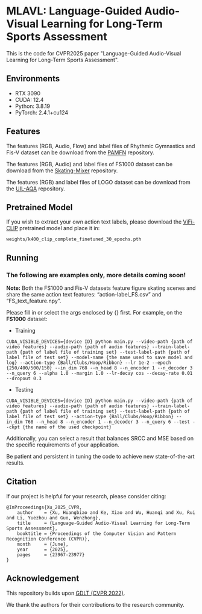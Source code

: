 # MLAVL: Language-Guided Audio-Visual Learning for Long-Term Sports Assessment

This is the code for CVPR2025 paper "Language-Guided Audio-Visual Learning for Long-Term Sports Assessment".

## Environments

- RTX 3090
- CUDA: 12.4
- Python: 3.8.19
- PyTorch: 2.4.1+cu124

## Features

The features (RGB, Audio, Flow) and label files of Rhythmic Gymnastics and Fis-V dataset can be download from the [PAMFN](https://github.com/qinghuannn/PAMFN) repository.

The features (RGB, Audio) and label files of FS1000 dataset can be download from the [Skating-Mixer](https://github.com/AndyFrancesco29/Audio-Visual-Figure-Skating) repository.

The features (RGB) and label files of LOGO dataset can be download from the [UIL-AQA](https://github.com/dx199771/Interpretability-AQA/tree/main) repository.

## Pretrained Model
If you wish to extract your own action text labels, please download the [ViFi-CLIP](https://github.com/muzairkhattak/ViFi-CLIP) pretrained model and place it in:
```
weights/k400_clip_complete_finetuned_30_epochs.pth
```

## Running
### The following are examples only, more details coming soon!

**Note:** Both the FS1000 and Fis-V datasets feature figure skating scenes and share the same action text features: “action-label_FS.csv” and “FS_text_feature.npy”.

Please fill in or select the args enclosed by {} first. For example, on the **FS1000** dataset:

- Training

```
CUDA_VISIBLE_DEVICES={device ID} python main.py --video-path {path of video features} --audio-path {path of audio features} --train-label-path {path of label file of training set} --test-label-path {path of label file of test set} --model-name {the name used to save model and log} --action-type {Ball/Clubs/Hoop/Ribbon} --lr 1e-2 --epoch {250/400/500/150} --in_dim 768 --n_head 8 --n_encoder 1 --n_decoder 3 --n_query 6 --alpha 1.0 --margin 1.0 --lr-decay cos --decay-rate 0.01 --dropout 0.3
```

- Testing

```
CUDA_VISIBLE_DEVICES={device ID} python main.py --video-path {path of video features} --audio-path {path of audio features} --train-label-path {path of label file of training set} --test-label-path {path of label file of test set} --action-type {Ball/Clubs/Hoop/Ribbon} --in_dim 768 --n_head 8 --n_encoder 1 --n_decoder 3 --n_query 6 --test --ckpt {the name of the used checkpoint}
```

Additionally, you can select a result that balances SRCC and MSE based on the specific requirements of your application.

Be patient and persistent in tuning the code to achieve new state-of-the-art results.

## Citation
If our project is helpful for your research, please consider citing:
```
@InProceedings{Xu_2025_CVPR,
    author    = {Xu, Huangbiao and Ke, Xiao and Wu, Huanqi and Xu, Rui and Li, Yuezhou and Guo, Wenzhong},
    title     = {Language-Guided Audio-Visual Learning for Long-Term Sports Assessment},
    booktitle = {Proceedings of the Computer Vision and Pattern Recognition Conference (CVPR)},
    month     = {June},
    year      = {2025},
    pages     = {23967-23977}
}
```

## Acknowledgement
This repository builds upon [GDLT (CVPR 2022)](https://github.com/xuangch/CVPR22_GDLT).

We thank the authors for their contributions to the research community.